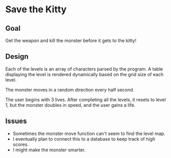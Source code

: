 Save the Kitty
==============

## Goal

Get the weapon and kill the monster before it gets to the kitty! 

## Design

Each of the levels is an array of characters parsed by the program. A table displaying the level is rendered dynamically based on the grid size of each level.

The monster moves in a random direction every half second.

The user begins with 3 lives. After completing all the levels, it resets to level 1, but the monster doubles in speed, and the user gains a life.

## Issues

* Sometimes the monster move function can't seem to find the level map.
* I eventually plan to connect this to a database to keep track of high scores.
* I might make the monster smarter.